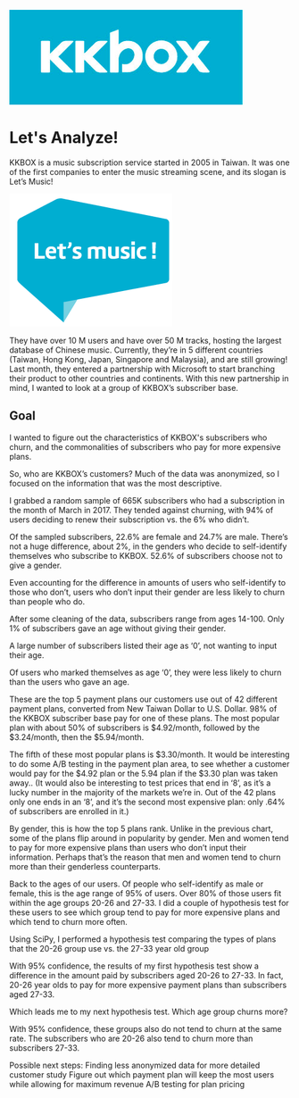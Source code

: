 ![KKBOX_logo](https://github.com/Carlene/KKBox_Analysis/blob/master/graphs/kkbox_logo.png)

Let's Analyze!
=========================

KKBOX is a music subscription service started in 2005 in Taiwan. It was one of the first companies to enter the music streaming scene, and its slogan is Let’s Music! 

![Lets_Music_logo](https://github.com/Carlene/KKBox_Analysis/blob/master/graphs/logo_music.png)

They have over 10 M users and have over 50 M tracks, hosting the largest database of Chinese music. Currently, they’re in 5 different countries (Taiwan, Hong Kong, Japan, Singapore and Malaysia), and are still growing! Last month, they entered a partnership with Microsoft to start branching their product to other countries and continents. With this new partnership in mind, I wanted to look at a group of KKBOX’s subscriber base. 

## Goal
I wanted to figure out the characteristics of KKBOX's subscribers who churn, and the commonalities of subscribers who pay for more expensive plans.

So, who are KKBOX’s customers? Much of the data was anonymized, so I focused on the information that was the most descriptive. 

I grabbed a random sample of 665K subscribers who had a subscription in the month of March in 2017. They tended against churning, with 94% of users deciding to renew their subscription vs. the 6% who didn’t.

Of the sampled subscribers, 22.6% are female and 24.7% are male. There’s not a huge difference, about 2%, in the genders who decide to self-identify themselves who subscribe to KKBOX. 52.6% of subscribers choose not to give a gender.

Even accounting for the difference in amounts of users who self-identify to those who don’t, users who don’t input their gender are less likely to churn than people who do. 

After some cleaning of the data, subscribers range from ages 14-100. Only 1% of subscribers gave an age without giving their gender. 

A large number of subscribers listed their age as ‘0’, not wanting to input their age. 

Of users who marked themselves as age ‘0’, they were less likely to churn than the users who gave an age.

These are the top 5 payment plans our customers use out of 42 different payment plans, converted from New Taiwan Dollar to U.S. Dollar. 98% of the KKBOX subscriber base pay for one of these plans. The most popular plan with about 50% of subscribers is $4.92/month, followed by the $3.24/month, then the $5.94/month.

The fifth of these most popular plans is $3.30/month. It would be interesting to do some A/B testing in the payment plan area, to see whether a customer would pay for the $4.92 plan or the 5.94 plan if the $3.30 plan was taken away.. (It would also be interesting to test prices that end in ‘8’, as it’s a lucky number in the majority of the markets we’re in. Out of the 42 plans only one ends in an ‘8’, and it’s the second most expensive plan: only .64% of subscribers are enrolled in it.)

By gender, this is how the top 5 plans rank. Unlike in the previous chart, some of the plans flip around in popularity by gender. Men and women tend to pay for more expensive plans than users who don’t input their information. Perhaps that’s the reason that men and women tend to churn more than their genderless counterparts.

Back to the ages of our users. Of people who self-identify as male or female, this is the age range of 95% of users. Over 80% of those users fit within the age groups 20-26 and 27-33. I did a couple of hypothesis test for these users to see which group tend to pay for more expensive plans and which tend to churn more often.

Using SciPy, I performed a hypothesis test comparing the types of plans that the 20-26 group use vs. the 27-33 year old group

With 95% confidence, the results of my first hypothesis test show a difference in the amount paid by subscribers aged 20-26 to 27-33. In fact, 20-26 year olds to pay for more expensive payment plans than subscribers aged 27-33.

Which leads me to my next hypothesis test. Which age group churns more?

With 95% confidence, these groups also do not tend to churn at the same rate. The subscribers who are 20-26 also tend to churn more than subscribers 27-33. 

Possible next steps:
Finding less anonymized data for more detailed customer study
Figure out which payment plan will keep the most users while allowing for maximum revenue
A/B testing for plan pricing

